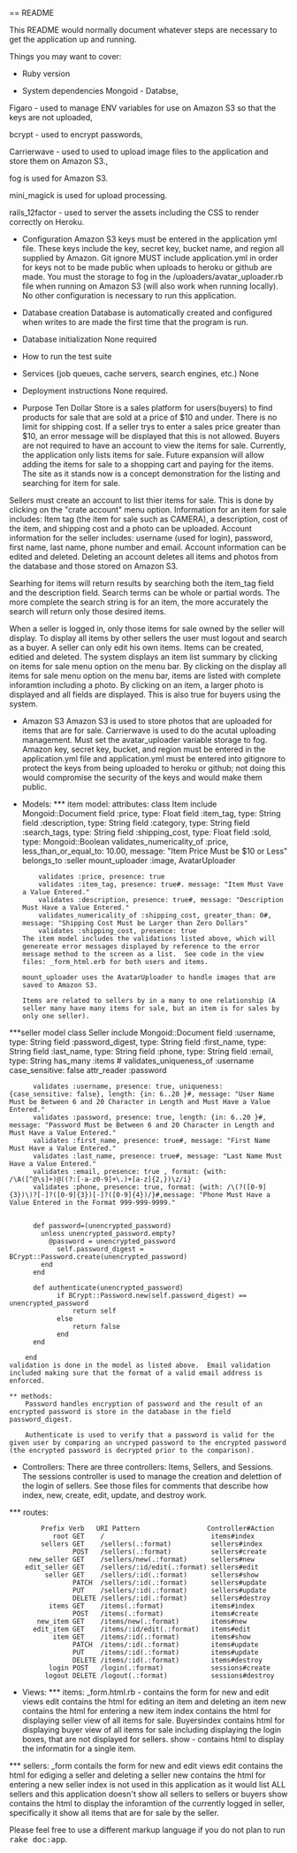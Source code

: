 == README

This README would normally document whatever steps are necessary to get the
application up and running.

Things you may want to cover:

* Ruby version

* System dependencies 
Mongoid - Databse, 

Figaro - used to manage ENV variables for use on Amazon  S3 so that the keys are not uploaded, 

bcrypt - used to encrypt passwords, 

Carrierwave - used to used to upload image files to the application and store them on Amazon S3., 

fog is used for Amazon S3.

mini_magick is used for upload processing.

rails_12factor - used to server the assets including the CSS to render correctly on Heroku.

* Configuration
Amazon S3 keys must be entered in the application yml file.  These keys include the key, secret key, bucket name, and region all supplied by Amazon.  Git ignore MUST include application.yml in order for keys not to be made public when uploads to heroku or github are made.  You must the storage to fog in the /uploaders/avatar_uploader.rb file when running on Amazon S3 (will also work when running locally).
No other configuration is necessary to run this application.

* Database creation
Database is automatically created and configured when writes to are made the first time that the program is run.

* Database initialization
None required
* How to run the test suite

* Services (job queues, cache servers, search engines, etc.)
None
* Deployment instructions
None required.

* Purpose
Ten Dollar Store is a sales platform for users(buyers) to find products for sale that are sold at a price of $10 and under.  There is no limit for shipping cost.  If a seller trys to enter a sales price greater than $10, an error message will be displayed that this is not allowed.  Buyers are not required to have an account to view the items for sale.  Currently, the application only lists items for sale.  Future expansion will allow adding the items for sale to a shopping cart and paying for the items.  The site as it stands now is a concept demonstration for the listing and searching for item for sale.

Sellers must create an account to list thier items for sale.  This is done by clicking on the "crate account" menu option.  Information for an item for sale includes: Item tag (the item for sale such as CAMERA), a description, cost of the item, and shipping cost and a photo can be uploaded.  Account information for the seller includes: username (used for login), password, first name, last name, phone number and email.  Account information can be edited and deleted.  Deleting an account deletes all items and photos from the database and those stored on Amazon S3.

Searhing for items will return results by searching both the item_tag field and the description field.  Search terms can be whole or partial words.  The more complete the search string is for an item, the more accurately the search will return only those desired items.

When a seller is logged in, only those items for sale owned by the seller will display.  To display all items by other sellers the user must logout and search as a buyer.  A seller can only edit his own items. Items can be created, editied and deleted.  The system displays an item list summary by clicking on items for sale menu option on the menu bar.  By clicking on the display all items for sale menu option on the menu bar, items are listed with complete inforamtion including a photo.  By clicking on an item, a larger photo is displayed and all fields are displayed.  This is also true for buyers using the system. 

* Amazon S3
Amazon S3 is used to store photos that are uploaded for items that are for sale.  Carrierwave is used to do the acutal uploading management.  Must set the avatar_uploader variable storage to fog.  Amazon key, secret key, bucket, and region must be entered in the application.yml file and application.yml must be entered into gitignore to protect the keys from being uploaded to heroku or github; not doing this would compromise the security of the keys and would make them public.

* Models:
*** item model: attributes:
	class Item
		  include Mongoid::Document
		  field :price, type: Float
		  field :item_tag, type: String
		  field :description, type: String
		  field :category, type: String
		  field :search_tags, type: String
		  field :shipping_cost, type: Float
		  field :sold, type: Mongoid::Boolean
		  validates_numericality_of :price, less_than_or_equal_to: 10.00, message: "Item Price Must be $10 or Less"
		  belongs_to :seller
		  mount_uploader :image, AvatarUploader

		  validates :price, presence: true
		  validates :item_tag, presence: true#. message: "Item Must Vave a Value Entered."
		  validates :description, presence: true#, message: "Description Must Have a Value Entered."
		  validates_numericality_of :shipping_cost, greater_than: 0#, message: "Shipping Cost Must be Larger than Zero Dollars"
		  validates :shipping_cost, presence: true
	  The item model includes the validations listed above, which will genereate error messages displayed by reference to the error message method to the screen as a list.  See code in the view files: _form_html.erb for both users and items.

	  mount_uploader uses the AvatarUploader to handle images that are saved to Amazon S3.

	  Items are related to sellers by in a many to one relationship (A seller many have many items for sale, but an item is for sales by only one seller).


***seller model
	class Seller
		  include Mongoid::Document
		  field :username, type: String
		  field :password_digest, type: String
		  field :first_name, type: String
		  field :last_name, type: String
		  field :phone, type: String
		  field :email, type: String
		  has_many :items
		  # validates_uniqueness_of :username  case_sensitive: false
		  attr_reader :password 

		  validates :username, presence: true, uniqueness:  {case_sensitive: false}, length: {in: 6..20 }#, message: "User Name Must be Between 6 and 20 Character in Length and Must Have a Value Entered."
		  validates :password, presence: true, length: {in: 6..20 }#, message: "Password Must be Between 6 and 20 Character in Length and Must Have a Value Entered."
		  validates :first_name, presence: true#, message: "First Name Must Have a Value Entered."
		  validates :last_name, presence: true#, message: "Last Name Must Have a Value Entered."
		  validates :email, presence: true , format: {with: /\A([^@\s]+)@((?:[-a-z0-9]+\.)+[a-z]{2,})\z/i}
		  validates :phone, presence: true, format: {with: /\(?([0-9]{3})\)?[-]?([0-9]{3})[-]?([0-9]{4})/}#,message: "Phone Must Have a Value Entered in the Format 999-999-9999."
		  

		  def password=(unencrypted_password)
		    unless unencrypted_password.empty?
		      @password = unencrypted_password
			    self.password_digest = BCrypt::Password.create(unencrypted_password)
		    end
		  end

		  def authenticate(unencrypted_password)
		  		if BCrypt::Password.new(self.password_digest) == unencrypted_password
		  			return self
		  		else
		  			return false
		  		end
		  end

		end
	validation is done in the model as listed above.  Email validation included making sure that the format of a valid email address is enforced.

	** methods:
		Password handles encryption of password and the result of an encrypted password is store in the database in the field password_digest.

		Authenticate is used to verify that a password is valid for the given user by comparing an uncryped password to the encrypted password (the encrypted password is decrypted prior to the comparison).

* Controllers:
There are three controllers: Items, Sellers, and Sessions.  The sessions controller is used to manage the creation and delettion of the login of sellers.  See those files for comments that describe how index, new, create, edit, update, and destroy work.

*** routes:

			Prefix Verb   URI Pattern                 Controller#Action
		       root GET    /                           items#index
		    sellers GET    /sellers(.:format)          sellers#index
		            POST   /sellers(.:format)          sellers#create
		 new_seller GET    /sellers/new(.:format)      sellers#new
		edit_seller GET    /sellers/:id/edit(.:format) sellers#edit
		     seller GET    /sellers/:id(.:format)      sellers#show
		            PATCH  /sellers/:id(.:format)      sellers#update
		            PUT    /sellers/:id(.:format)      sellers#update
		            DELETE /sellers/:id(.:format)      sellers#destroy
		      items GET    /items(.:format)            items#index
		            POST   /items(.:format)            items#create
		   new_item GET    /items/new(.:format)        items#new
		  edit_item GET    /items/:id/edit(.:format)   items#edit
		       item GET    /items/:id(.:format)        items#show
		            PATCH  /items/:id(.:format)        items#update
		            PUT    /items/:id(.:format)        items#update
		            DELETE /items/:id(.:format)        items#destroy
		      login POST   /login(.:format)            sessions#create
		     logout DELETE /logout(.:format)           sessions#destroy

* Views:
*** items:
	_form.html.rb - contains the form for new and edit views
	edit contains the html for editing an item and deleting an item
	new  contains the html for entering a new item
	index contains the html for displaying seller view of all items for sale.  Buyersindex contains html for displaying buyer view of all items for sale
		including displaying the login boxes, that are not displayed for sellers.
	show - contains html to display the informatin for a single item.

*** sellers:
	_form contails the form for new and edit views
	edit contains the html for ediging a seller and deleting a seller
	new contains the html for entering a new seller
	index is not used in this application as it would list ALL sellers and
		this application doesn't show all sellers to sellers or buyers
	show contains the html to display the inforamtion of the currently logged in
		seller, specifically it show all items that are for sale by the seller.






Please feel free to use a different markup language if you do not plan to run
<tt>rake doc:app</tt>.


